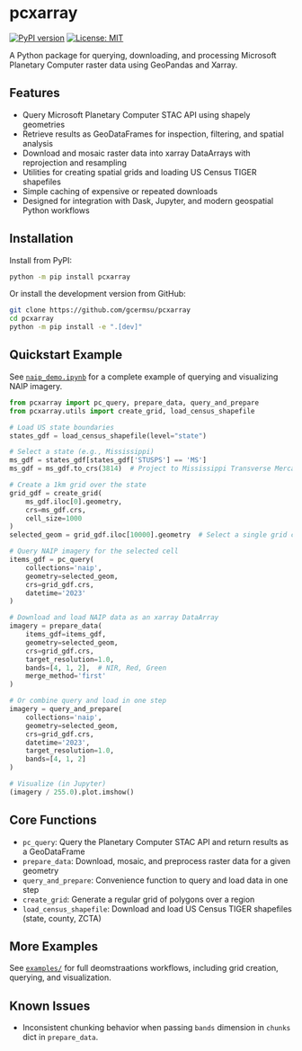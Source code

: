 # pcxarray
[![PyPI version](https://img.shields.io/pypi/v/pcxarray.svg)](https://pypi.org/project/pcxarray/)
[![License: MIT](https://img.shields.io/badge/License-MIT-yellow.svg)](./LICENSE)

A Python package for querying, downloading, and processing Microsoft Planetary Computer raster data using GeoPandas and Xarray.

## Features
- Query Microsoft Planetary Computer STAC API using shapely geometries
- Retrieve results as GeoDataFrames for inspection, filtering, and spatial analysis
- Download and mosaic raster data into xarray DataArrays with reprojection and resampling
- Utilities for creating spatial grids and loading US Census TIGER shapefiles
- Simple caching of expensive or repeated downloads
- Designed for integration with Dask, Jupyter, and modern geospatial Python workflows

## Installation

Install from PyPI:

```bash
python -m pip install pcxarray
```

Or install the development version from GitHub:

```bash
git clone https://github.com/gcermsu/pcxarray
cd pcxarray
python -m pip install -e ".[dev]"
```

## Quickstart Example

See [`naip_demo.ipynb`](naip_demo.ipynb) for a complete example of querying and visualizing NAIP imagery.

```python
from pcxarray import pc_query, prepare_data, query_and_prepare
from pcxarray.utils import create_grid, load_census_shapefile

# Load US state boundaries
states_gdf = load_census_shapefile(level="state")

# Select a state (e.g., Mississippi)
ms_gdf = states_gdf[states_gdf['STUSPS'] == 'MS']
ms_gdf = ms_gdf.to_crs(3814)  # Project to Mississippi Transverse Mercator

# Create a 1km grid over the state
grid_gdf = create_grid(
    ms_gdf.iloc[0].geometry,
    crs=ms_gdf.crs,
    cell_size=1000
)
selected_geom = grid_gdf.iloc[10000].geometry  # Select a single grid cell

# Query NAIP imagery for the selected cell
items_gdf = pc_query(
    collections='naip',
    geometry=selected_geom,
    crs=grid_gdf.crs,
    datetime='2023'
)

# Download and load NAIP data as an xarray DataArray
imagery = prepare_data(
    items_gdf=items_gdf,
    geometry=selected_geom,
    crs=grid_gdf.crs,
    target_resolution=1.0,
    bands=[4, 1, 2],  # NIR, Red, Green
    merge_method='first'
)

# Or combine query and load in one step
imagery = query_and_prepare(
    collections='naip',
    geometry=selected_geom,
    crs=grid_gdf.crs,
    datetime='2023',
    target_resolution=1.0,
    bands=[4, 1, 2]
)

# Visualize (in Jupyter)
(imagery / 255.0).plot.imshow()
```

## Core Functions
- `pc_query`: Query the Planetary Computer STAC API and return results as a GeoDataFrame
- `prepare_data`: Download, mosaic, and preprocess raster data for a given geometry
- `query_and_prepare`: Convenience function to query and load data in one step
- `create_grid`: Generate a regular grid of polygons over a region
- `load_census_shapefile`: Download and load US Census TIGER shapefiles (state, county, ZCTA)

## More Examples
See [`examples/`](/examples/) for full deomstraations workflows, including grid creation, querying, and visualization.

## Known Issues
- Inconsistent chunking behavior when passing `bands` dimension in `chunks` dict in `prepare_data`. 
